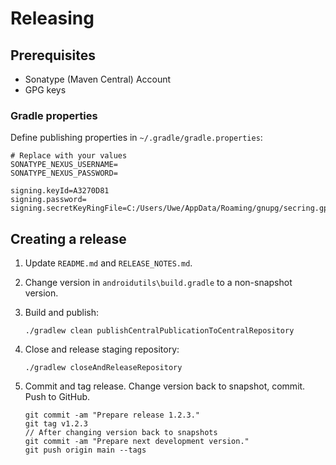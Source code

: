 # Releasing

## Prerequisites

- Sonatype (Maven Central) Account
- GPG keys

### Gradle properties

Define publishing properties in `~/.gradle/gradle.properties`:

```
# Replace with your values
SONATYPE_NEXUS_USERNAME=
SONATYPE_NEXUS_PASSWORD=

signing.keyId=A3270D81
signing.password=
signing.secretKeyRingFile=C:/Users/Uwe/AppData/Roaming/gnupg/secring.gpg
```

## Creating a release

1. Update `README.md` and `RELEASE_NOTES.md`.

2. Change version in `androidutils\build.gradle` to a non-snapshot version.

3. Build and publish:

    ```
    ./gradlew clean publishCentralPublicationToCentralRepository
    ```

4. Close and release staging repository:

    ```
    ./gradlew closeAndReleaseRepository
    ```

5. Commit and tag release. Change version back to snapshot, commit. Push to GitHub.

    ```
    git commit -am "Prepare release 1.2.3."
    git tag v1.2.3
    // After changing version back to snapshots
    git commit -am "Prepare next development version."
    git push origin main --tags
    ```
